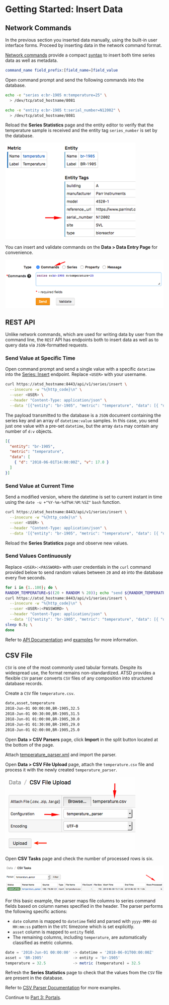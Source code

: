 # Getting Started: Insert Data

## Network Commands

In the previous section you inserted data manually, using the built-in user interface forms. Proceed by inserting data in the network command format.

[Network commands](../api/network/README.md) provide a compact [syntax](../api/network/README.md#syntax) to insert both time series data as well as metadata.

```elm
command_name field_prefix:[field_name=]field_value
```

Open command prompt and send the following commands into the database.

```bash
echo -e "series e:br-1905 m:temperature=25" \
  > /dev/tcp/atsd_hostname/8081
```

```bash
echo -e "entity e:br-1905 t:serial_number=N12002" \
  > /dev/tcp/atsd_hostname/8081
```

Reload  the **Series Statistics** page and the entity editor to verify that the temperature sample is received and the entity tag `series_number` is set by the database.

![](./resources/network-entity-command.png)

You can insert and validate commands on the **Data > Data Entry Page** for convenience.

![](./resources/network-commands-data.png)

## REST API

Unlike network commands, which are used for writing data by user from the command line, the `REST` API has endpoints both to insert data as well as to query data via `JSON`-formatted requests.

### Send Value at Specific Time

Open command prompt and send a single value with a specific `datetime` into the [Series: Insert](../api/data/series/insert.md) endpoint. Replace `<USER>` with your username.

```bash
curl https://atsd_hostname:8443/api/v1/series/insert \
  --insecure -w "%{http_code}\n" \
  --user <USER> \
  --header "Content-Type: application/json" \
  --data '[{"entity": "br-1905", "metric": "temperature", "data": [{ "d": "2018-06-01T14:00:00Z", "v": 17.0 }]}]'
```

The payload transmitted to the database is a `JSON` document containing the series key and an array of `datetime:value` samples. In this case, you send just one value with a pre-set `datetime`, but the array `data` may contain any number of `d:v` objects.

```json
[{
  "entity": "br-1905",
  "metric": "temperature",
  "data": [
    { "d": "2018-06-01T14:00:00Z", "v": 17.0 }
  ]
}]
```

### Send Value at Current Time

Send a modified version, where the datetime is set to current instant in time using the `date -u +"%Y-%m-%dT%H:%M:%SZ"` `bash` function.

```bash
curl https://atsd_hostname:8443/api/v1/series/insert \
  --insecure -w "%{http_code}\n" \
  --user <USER> \
  --header "Content-Type: application/json" \
  --data '[{"entity": "br-1905", "metric": "temperature", "data": [{ "d": "'$(date -u +"%Y-%m-%dT%H:%M:%SZ")'", "v": 19.0 }]}]'
```

Reload the **Series Statistics** page and observe new values.

### Send Values Continuously

Replace `<USER>:<PASSWORD>` with user credentials in the `curl` command provided below to send random values between `20` and `40` into the database every five seconds.

```bash
for i in {1..100}; do \
RANDOM_TEMPERATURE=$((20 + RANDOM % 20)); echo "send ${RANDOM_TEMPERATURE}"; \
curl https://atsd_hostname:8443/api/v1/series/insert \
  --insecure -w "%{http_code}\n" \
  --user <USER>:<PASSWORD> \
  --header "Content-Type: application/json" \
  --data '[{"entity": "br-1905", "metric": "temperature", "data": [{ "d": "'$(date -u +"%Y-%m-%dT%H:%M:%SZ")'", "v": '"$RANDOM_TEMPERATURE"' }]}]'; \
sleep 0.5; \
done
```

Refer to [API Documentation](../api/data/series/insert.md) and [examples](../api/data/series/insert.md#additional-examples) for more information.

## CSV File

`CSV` is one of the most commonly used tabular formats. Despite its widespread use, the format remains non-standardized. ATSD provides a flexible `CSV` parser converts `CSV` files of any composition into structured database records.

Create a `CSV` file `temperature.csv`.

```txt
date,asset,temperature
2018-Jun-01 00:00:00,BR-1905,32.5
2018-Jun-01 00:30:00,BR-1905,31.5
2018-Jun-01 01:00:00,BR-1905,30.0
2018-Jun-01 01:30:00,BR-1905,29.0
2018-Jun-01 02:00:00,BR-1905,25.0
```

Open **Data > CSV Parsers** page, click **Import** in the split button located at the bottom of the page.

Attach [temperature_parser.xml](./resources/temperature_parser.xml) and import the parser.

Open **Data > CSV File Upload** page, attach the `temperature.csv` file and process it with the newly created `temperature_parser`.

![](./resources/csv_upload.png)

Open **CSV Tasks** page and check the number of processed rows is six.

![](./resources/csv_upload_report.png)

For this basic example, the parser maps file columns to series command fields based on column names specified in the header. The parser performs the following specific actions:

* `date` column is mapped to `datetime` field and parsed with `yyyy-MMM-dd HH:mm:ss` pattern in the `UTC` timezone which is set explicitly.
* `asset` column is mapped to `entity` field.
* The remaining columns, including `temperature`, are automatically classified as metric columns.

```javascript
date = '2018-Jun-01 00:00:00' -> datetime = '2018-06-01T00:00:00Z'
asset = 'BR-1905'             -> entity = 'br-1905'
temperature = 32.5            -> metric (temperature) = 32.5
```

Refresh the **Series Statistics** page to check that the values from the `CSV` file are present in the database.

Refer to [CSV Parser Documentation](../parsers/csv/README.md) for more examples.

Continue to [Part 3: Portals](getting-started-portal.md).
